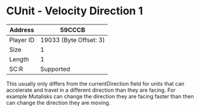 
#  CUnit - Velocity Direction 1
Address   | 59CCCB
----------|-------------
Player ID | 19033 (Byte Offset: 3)
Size 	  | 1
Length 	  | 1
SC:R      | Supported

This usually only differs from the currentDirection field for units that can accelerate and travel in a different direction than they are facing. For example Mutalisks can change the direction they are facing faster than then can change the direction they are moving.
